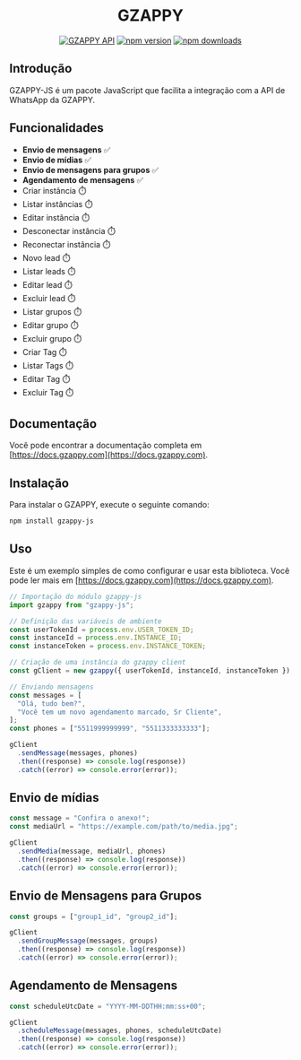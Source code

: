 <div align="center">
    <h1>GZAPPY</h1>
    <a href="https://gzappy.com"><img src="https://img.shields.io/badge/GZAPPY-API-blue" alt="GZAPPY API" /></a>
    <a href="https://www.npmjs.com/package/gzappy-js"><img src="https://img.shields.io/npm/v/gzappy-js?maxAge=3600" alt="npm version" /></a>
    <a href="https://www.npmjs.com/package/gzappy-js"><img src="https://img.shields.io/npm/dt/gzappy-js?maxAge=3600" alt="npm downloads" /></a>
</div>

## Introdução

GZAPPY-JS é um pacote JavaScript que facilita a integração com a API de WhatsApp da GZAPPY.

## Funcionalidades

- **Envio de mensagens** ✅
- **Envio de mídias** ✅
- **Envio de mensagens para grupos** ✅
- **Agendamento de mensagens** ✅
- Criar instância ⏱️
- Listar instâncias ⏱️
- Editar instância ⏱️
- Desconectar instância ⏱️
- Reconectar instância ⏱️
- Novo lead ⏱️
- Listar leads ⏱️
- Editar lead ⏱️
- Excluir lead ⏱️
- Listar grupos ⏱️
- Editar grupo ⏱️
- Excluir grupo ⏱️
- Criar Tag ⏱️
- Listar Tags ⏱️
- Editar Tag ⏱️
- Excluir Tag ⏱️

## Documentação

Você pode encontrar a documentação completa em [https://docs.gzappy.com](https://docs.gzappy.com).

## Instalação

Para instalar o GZAPPY, execute o seguinte comando:

```bash
npm install gzappy-js
```

## Uso

Este é um exemplo simples de como configurar e usar esta biblioteca. Você pode ler mais em [https://docs.gzappy.com](https://docs.gzappy.com).

```js
// Importação do módulo gzappy-js
import gzappy from "gzappy-js";

// Definição das variáveis de ambiente
const userTokenId = process.env.USER_TOKEN_ID;
const instanceId = process.env.INSTANCE_ID;
const instanceToken = process.env.INSTANCE_TOKEN;

// Criação de uma instância do gzappy client
const gClient = new gzappy({ userTokenId, instanceId, instanceToken });

// Enviando mensagens
const messages = [
  "Olá, tudo bem?",
  "Você tem um novo agendamento marcado, Sr Cliente",
];
const phones = ["5511999999999", "5511333333333"];

gClient
  .sendMessage(messages, phones)
  .then((response) => console.log(response))
  .catch((error) => console.error(error));
```

## Envio de mídias

```js
const message = "Confira o anexo!";
const mediaUrl = "https://example.com/path/to/media.jpg";

gClient
  .sendMedia(message, mediaUrl, phones)
  .then((response) => console.log(response))
  .catch((error) => console.error(error));
```

## Envio de Mensagens para Grupos

```js
const groups = ["group1_id", "group2_id"];

gClient
  .sendGroupMessage(messages, groups)
  .then((response) => console.log(response))
  .catch((error) => console.error(error));
```

## Agendamento de Mensagens

```js
const scheduleUtcDate = "YYYY-MM-DDTHH:mm:ss+00";

gClient
  .scheduleMessage(messages, phones, scheduleUtcDate)
  .then((response) => console.log(response))
  .catch((error) => console.error(error));
```
